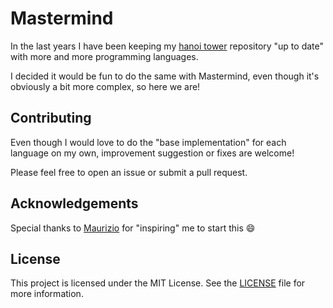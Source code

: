 # Mastermind

In the last years I have been keeping my [hanoi tower](https://github.com/c0m3tx/hanoi-tower/) repository "up to date" with more and more programming languages.

I decided it would be fun to do the same with Mastermind, even though it's obviously a bit more complex, so here we are!

## Contributing
Even though I would love to do the "base implementation" for each language on my own, improvement suggestion or fixes are welcome! 

Please feel free to open an issue or submit a pull request.

## Acknowledgements
Special thanks to [Maurizio](https://github.com/MaurizioVacca) for "inspiring" me to start this :smile:

## License
This project is licensed under the MIT License. See the [LICENSE](LICENSE) file for more information.
